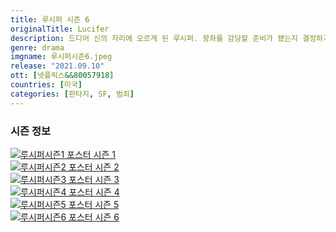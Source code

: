 ```yaml
---
title: 루시퍼 시즌 6
originalTitle: Lucifer
description: 드디어 신의 자리에 오르게 된 루시퍼. 왕좌를 감당할 준비가 됐는지 결정하기도 전에 뜻밖의 인물이 나타나 루시퍼와 클로이를 충격에 빠뜨린다. 지상에서의 시간은 역시 스펙터클해야 제맛이지만.
genre: drama
imgname: 루시퍼시즌6.jpeg
release: "2021.09.10"
ott: [넷플릭스&&80057918]
countries: [미국]
categories: [판타지, SF, 범죄]
---
```


### 시즌 정보

<div class="season-list">
<div class="item">
<a href="/drama/루시퍼시즌1" >
<img src="/poster/루시퍼시즌1.jpeg" alt="루시퍼시즌1 포스터 ">
시즌 1</a>
</div>

<div class="item">
<a href="/drama/루시퍼시즌2" >
<img src="/poster/루시퍼시즌2.jpeg" alt="루시퍼시즌2 포스터 ">
시즌 2</a>
</div>

<div class="item">
<a href="/drama/루시퍼시즌3" >
<img src="/poster/루시퍼시즌3.jpeg" alt="루시퍼시즌3 포스터 ">
시즌 3</a>
</div>

<div class="item">
<a href="/drama/루시퍼시즌4" >
<img src="/poster/루시퍼시즌4.jpeg" alt="루시퍼시즌4 포스터 ">
시즌 4</a>
</div>

<div class="item">
<a href="/drama/루시퍼시즌5" >
<img src="/poster/루시퍼시즌5.jpeg" alt="루시퍼시즌5 포스터 ">
시즌 5</a>
</div>

<div class="item">
<a href="/drama/루시퍼시즌6" >
<img src="/poster/루시퍼시즌6.jpeg" alt="루시퍼시즌6 포스터 ">
시즌 6</a>
</div>
</div>
